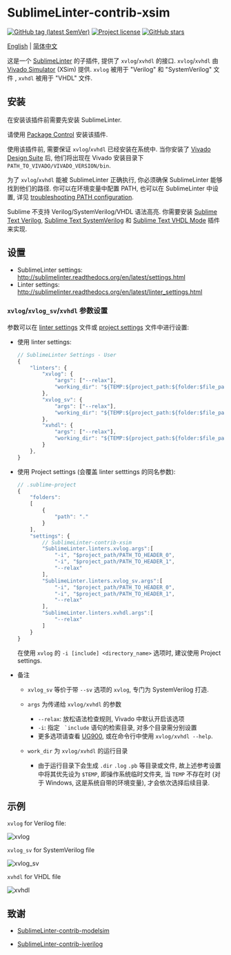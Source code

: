 # SublimeLinter-contrib-xsim

[![GitHub tag (latest SemVer)](https://img.shields.io/github/tag/mzh330521/SublimeLinter-contrib-xsim?style=flat-square&logo=github)](https://github.com/mzh330521/SublimeLinter-contrib-xsim/tags)
[![Project license](https://img.shields.io/github/license/mzh330521/SublimeLinter-contrib-xsim?style=flat-square&logo=github)](https://github.com/mzh330521/SublimeLinter-contrib-xsim/blob/master/LICENSE)
[![GitHub stars](https://img.shields.io/github/stars/mzh330521/SublimeLinter-contrib-xsim?style=flat-square&logo=github)](https://github.com/mzh330521/SublimeLinter-contrib-xsim/stargazers)

[English](./README.md) | [简体中文](./README.ch.md)

这是一个 [SublimeLinter](https://github.com/SublimeLinter/SublimeLinter) 的子插件, 提供了 `xvlog`/`xvhdl` 的接口. `xvlog`/`xvhdl` 由 [Vivado Simulator](https://www.xilinx.com/support/documentation-navigation/design-hubs/dh0010-vivado-simulation-hub.html) (XSim) 提供. `xvlog` 被用于 "Verilog" 和 "SystemVerilog" 文件 , `xvhdl` 被用于 "VHDL" 文件.

## 安装

在安装该插件前需要先安装 SublimeLinter. 

请使用 [Package Control](https://packagecontrol.io) 安装该插件.

使用该插件前, 需要保证 `xvlog`/`xvhdl` 已经安装在系统中. 当你安装了 [Vivado Design Suite](https://www.xilinx.com/products/design-tools/vivado.html) 后, 他们将出现在 Vivado 安装目录下 `PATH_TO_VIVADO/VIVADO_VERSION/bin`.

为了 `xvlog`/`xvhdl` 能被 SublimeLinter 正确执行, 你必须确保 SublimeLinter 能够找到他们的路径. 你可以在环境变量中配置 PATH, 也可以在  SublimeLinter 中设置, 详见 [troubleshooting PATH configuration](http://sublimelinter.readthedocs.io/en/latest/troubleshooting.html#finding-a-linter-executable).

Sublime 不支持 Verilog/SystemVerilog/VHDL 语法高亮.
你需要安装 [Sublime Text Verilog](https://packagecontrol.io/packages/Verilog), [Sublime Text SystemVerilog](https://packagecontrol.io/packages/SystemVerilog) 和 [Sublime Text VHDL Mode](https://packagecontrol.io/packages/VHDL%20Mode) 插件来实现.

## 设置

- SublimeLinter settings: http://sublimelinter.readthedocs.org/en/latest/settings.html
- Linter settings: http://sublimelinter.readthedocs.org/en/latest/linter_settings.html

### `xvlog`/`xvlog_sv`/`xvhdl` 参数设置

参数可以在 [linter settings](http://www.sublimelinter.com/en/stable/linter_settings.html#args) 文件或 [project settings](http://www.sublimelinter.com/en/stable/settings.html#project-settings) 文件中进行设置:

- 使用 linter settings:

   ```javascript
   // SublimeLinter Settings - User
   {
       "linters": {
           "xvlog": {
               "args": ["--relax"],
               "working_dir": "${TEMP:${project_path:${folder:$file_path}}}",
           },
           "xvlog_sv": {
               "args": ["--relax"],
               "working_dir": "${TEMP:${project_path:${folder:$file_path}}}",
           },
           "xvhdl": {
               "args": ["--relax"],
               "working_dir": "${TEMP:${project_path:${folder:$file_path}}}",
           }
       },
   }
   ```

- 使用 Project settings (会覆盖 linter setttings 的同名参数):

    ```javascript
    // .sublime-project
    {
        "folders":
        [
            {
                "path": "."
            }
        ],
        "settings": {
            // SublimeLinter-contrib-xsim
            "SublimeLinter.linters.xvlog.args":[
                "-i", "$project_path/PATH_TO_HEADER_0",
                "-i", "$project_path/PATH_TO_HEADER_1",
                "--relax"
            ],
            "SublimeLinter.linters.xvlog_sv.args":[
                "-i", "$project_path/PATH_TO_HEADER_0",
                "-i", "$project_path/PATH_TO_HEADER_1",
                "--relax"
            ],
            "SublimeLinter.linters.xvhdl.args":[
                "--relax"
            ]
        }
    }
    ```
    
    在使用 `xvlog` 的 `-i [include] <directory_name>` 选项时, 建议使用 Project settings.

- 备注

    - `xvlog_sv` 等价于带 `--sv` 选项的 `xvlog`, 专门为 SystemVerilog 打造.

    - `args` 为传递给 `xvlog/xvhdl` 的参数
        - `--relax`: 放松语法检查规则, Vivado 中默认开启该选项
        - `-i`: 指定 `` `include`` 语句的检索目录, 对多个目录需分别设置
        - 更多选项请查看 [UG900](https://www.xilinx.com/support/documentation-navigation/design-hubs/dh0010-vivado-simulation-hub.html), 或在命令行中使用 `xvlog/xvhdl --help`.

    - `work_dir` 为 `xvlog/xvhdl` 的运行目录
        - 由于运行目录下会生成 `.dir` `.log` `.pb` 等目录或文件, 故上述参考设置中将其优先设为 `$TEMP`, 即操作系统临时文件夹, 当 `TEMP` 不存在时 (对于 Windows, 这是系统自带的环境变量), 才会依次选择后续目录.


## 示例

`xvlog` for Verilog file:

![xvlog](https://user-images.githubusercontent.com/34703459/150652581-72f74c25-d3cc-4b88-b523-981cf0b403b3.png)

`xvlog_sv` for SystemVerilog file

![xvlog_sv](https://user-images.githubusercontent.com/34703459/150648542-219eafe0-e747-48a7-a6e6-10f35e8836c3.png)

`xvhdl` for VHDL file

![xvhdl](https://user-images.githubusercontent.com/34703459/150648545-7b157dff-81e1-4397-a5fd-b1c1d43212c2.png)

## 致谢

- [SublimeLinter-contrib-modelsim](https://github.com/jevogel/SublimeLinter-contrib-modelsim)

- [SublimeLinter-contrib-iverilog](https://github.com/jfcherng-sublime/SublimeLinter-contrib-iverilog)

